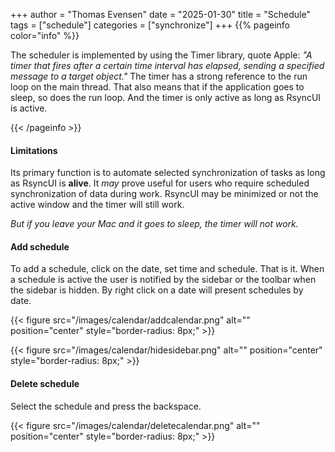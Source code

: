 +++
author = "Thomas Evensen"
date = "2025-01-30"
title =  "Schedule"
tags = ["schedule"]
categories = ["synchronize"]
+++
{{% pageinfo color="info" %}}

The scheduler is implemented by using the Timer library, quote Apple: *"A timer that fires after a certain time interval has elapsed, sending a specified message to a target object."*  The timer has a strong reference to the run loop on the main thread. That also means that if the application goes to sleep, so does the run loop. And the timer is only active as long as RsyncUI is active. 

{{< /pageinfo >}}

#### Limitations

Its primary function is to automate selected synchronization of tasks as long as RsyncUI is **alive**. It *may* prove useful for users who require scheduled  synchronization of data during work.  RsyncUI may be minimized or not the active window and the timer will still work. 

*But if you leave your Mac and it goes to sleep, the timer will not work.* 

#### Add schedule

To add a schedule, click on the date, set time and schedule. That is it. When a schedule is active the user is notified by the sidebar or the toolbar when the sidebar is hidden. By right click on a date will present schedules by date.

{{< figure src="/images/calendar/addcalendar.png" alt="" position="center" style="border-radius: 8px;" >}}

{{< figure src="/images/calendar/hidesidebar.png" alt="" position="center" style="border-radius: 8px;" >}}

#### Delete schedule

Select the schedule and press the backspace.

{{< figure src="/images/calendar/deletecalendar.png" alt="" position="center" style="border-radius: 8px;" >}}